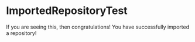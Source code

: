# ImportedRepositoryTest
If you are seeing this, then congratulations! You have successfully imported a repository!
